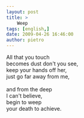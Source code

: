 ```yaml
---
layout: post
title: >
    Weep
tags: [english,]
date: 2009-04-26 16:46:00
author: pietro
---
```

All that you touch<br/>becomes dust don't you see,<br/>keep your hands off her,<br/>just go far away from me,<br/><br/>and from the deep<br/>I can't believe,<br/>begin to weep<br/>your death to achieve.
